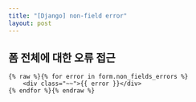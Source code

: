 ```yaml
---
title: "[Django] non-field error"
layout: post
---
```


## 폼 전체에 대한 오류 접근

```django
{% raw %}{% for error in form.non_fields_errors %}
    <div class="~~">{{ error }}</div>
{% endfor %}{% endraw %}
```
